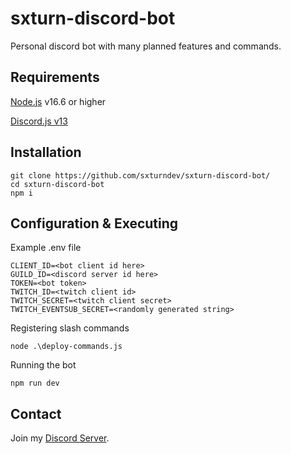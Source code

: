 # sxturn-discord-bot

Personal discord bot with many planned features and commands.

## Requirements

[Node.js](https://nodejs.org/en/) v16.6 or higher

[Discord.js v13](https://github.com/discordjs/discord.js/)

## Installation

```
git clone https://github.com/sxturndev/sxturn-discord-bot/
cd sxturn-discord-bot
npm i
```

## Configuration & Executing

Example .env file
```
CLIENT_ID=<bot client id here>
GUILD_ID=<discord server id here>
TOKEN=<bot token>
TWITCH_ID=<twitch client id>
TWITCH_SECRET=<twitch client secret>
TWITCH_EVENTSUB_SECRET=<randomly generated string>
```

Registering slash commands
```
node .\deploy-commands.js
```

Running the bot
```
npm run dev
```

## Contact
Join my [Discord Server](https://discord.gg/9ckmwRTtBh).
